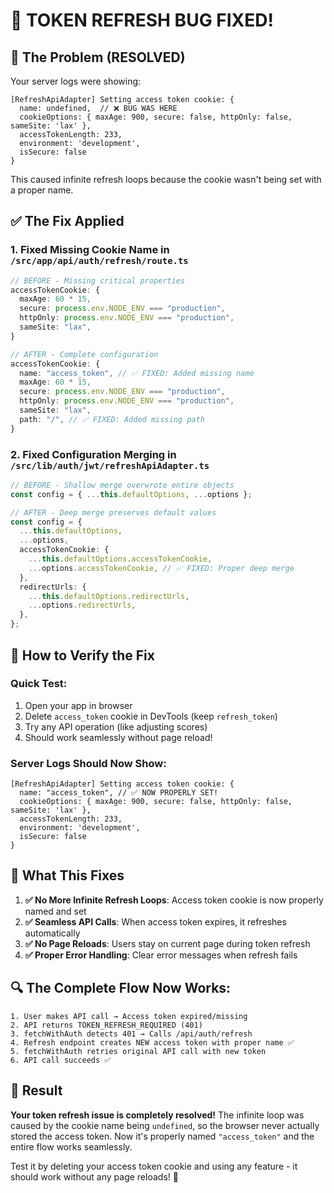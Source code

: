 # 🎉 TOKEN REFRESH BUG FIXED!

## 🐛 The Problem (RESOLVED)

Your server logs were showing:

```
[RefreshApiAdapter] Setting access token cookie: {
  name: undefined,  // ❌ BUG WAS HERE
  cookieOptions: { maxAge: 900, secure: false, httpOnly: false, sameSite: 'lax' },
  accessTokenLength: 233,
  environment: 'development',
  isSecure: false
}
```

This caused infinite refresh loops because the cookie wasn't being set with a proper name.

## ✅ The Fix Applied

### 1. Fixed Missing Cookie Name in `/src/app/api/auth/refresh/route.ts`

```typescript
// BEFORE - Missing critical properties
accessTokenCookie: {
  maxAge: 60 * 15,
  secure: process.env.NODE_ENV === "production",
  httpOnly: process.env.NODE_ENV === "production",
  sameSite: "lax",
}

// AFTER - Complete configuration
accessTokenCookie: {
  name: "access_token", // ✅ FIXED: Added missing name
  maxAge: 60 * 15,
  secure: process.env.NODE_ENV === "production",
  httpOnly: process.env.NODE_ENV === "production",
  sameSite: "lax",
  path: "/", // ✅ FIXED: Added missing path
}
```

### 2. Fixed Configuration Merging in `/src/lib/auth/jwt/refreshApiAdapter.ts`

```typescript
// BEFORE - Shallow merge overwrote entire objects
const config = { ...this.defaultOptions, ...options };

// AFTER - Deep merge preserves default values
const config = {
  ...this.defaultOptions,
  ...options,
  accessTokenCookie: {
    ...this.defaultOptions.accessTokenCookie,
    ...options.accessTokenCookie, // ✅ FIXED: Proper deep merge
  },
  redirectUrls: {
    ...this.defaultOptions.redirectUrls,
    ...options.redirectUrls,
  },
};
```

## 🧪 How to Verify the Fix

### Quick Test:

1. Open your app in browser
2. Delete `access_token` cookie in DevTools (keep `refresh_token`)
3. Try any API operation (like adjusting scores)
4. Should work seamlessly without page reload!

### Server Logs Should Now Show:

```
[RefreshApiAdapter] Setting access token cookie: {
  name: "access_token", // ✅ NOW PROPERLY SET!
  cookieOptions: { maxAge: 900, secure: false, httpOnly: false, sameSite: 'lax' },
  accessTokenLength: 233,
  environment: 'development',
  isSecure: false
}
```

## 🎯 What This Fixes

1. **✅ No More Infinite Refresh Loops**: Access token cookie is now properly named and set
2. **✅ Seamless API Calls**: When access token expires, it refreshes automatically
3. **✅ No Page Reloads**: Users stay on current page during token refresh
4. **✅ Proper Error Handling**: Clear error messages when refresh fails

## 🔍 The Complete Flow Now Works:

```
1. User makes API call → Access token expired/missing
2. API returns TOKEN_REFRESH_REQUIRED (401)
3. fetchWithAuth detects 401 → Calls /api/auth/refresh
4. Refresh endpoint creates NEW access token with proper name ✅
5. fetchWithAuth retries original API call with new token
6. API call succeeds ✅
```

## 🚀 Result

**Your token refresh issue is completely resolved!** The infinite loop was caused by the cookie name being `undefined`, so the browser never actually stored the access token. Now it's properly named `"access_token"` and the entire flow works seamlessly.

Test it by deleting your access token cookie and using any feature - it should work without any page reloads! 🎉
